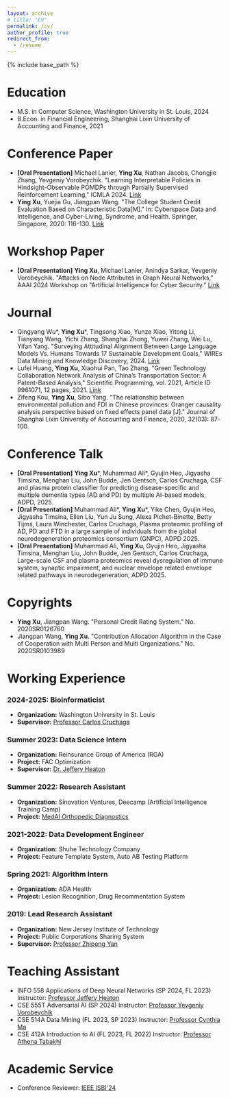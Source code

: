 ```yaml
---
layout: archive
# title: "CV"
permalink: /cv/
author_profile: true
redirect_from:
  - /resume
---
```


{% include base_path %}

# Education

- M.S. in Computer Science, Washington University in St. Louis, 2024
- B.Econ. in Financial Engineering, Shanghai Lixin University of Accounting and Finance, 2021

<!-- # Preprint -->

# Conference Paper

- **[Oral Presentation]** Michael Lanier, **Ying Xu**, Nathan Jacobs, Chongjie Zhang, Yevgeniy Vorobeychik. "Learning Interpretable Policies in Hindsight-Observable POMDPs through Partially Supervised Reinforcement Learning," ICMLA 2024. [Link](https://arxiv.org/abs/2402.09290)
- **Ying Xu**, Yuejia Gu, Jiangpan Wang. "The College Student Credit Evaluation Based on Characteristic Data[M]." In: Cyberspace Data and Intelligence, and Cyber-Living, Syndrome, and Health. Springer, Singapore, 2020: 116-130. [Link](https://link.springer.com/chapter/10.1007/978-981-33-4336-8_10)

# Workshop Paper

- **[Oral Presentation]** **Ying Xu**, Michael Lanier, Anindya Sarkar, Yevgeniy Vorobeychik. "Attacks on Node Attributes in Graph Neural Networks," AAAI 2024 Workshop on "Artificial Intelligence for Cyber Security." [Link](https://arxiv.org/abs/2402.12426)

# Journal

- Qingyang Wu\*, **Ying Xu**\*, Tingsong Xiao, Yunze Xiao, Yitong Li, Tianyang Wang, Yichi Zhang, Shanghai Zhong, Yuwei Zhang, Wei Lu, Yifan Yang. "Surveying Attitudinal Alignment Between Large Language Models Vs. Humans Towards 17 Sustainable Development Goals," WIREs Data Mining and Knowledge Discovery, 2024. [Link](https://arxiv.org/abs/2404.13885v1)
- Lufei Huang, **Ying Xu**, Xiaohui Pan, Tao Zhang. "Green Technology Collaboration Network Analysis of China’s Transportation Sector: A Patent-Based Analysis," Scientific Programming, vol. 2021, Article ID 9961071, 12 pages, 2021. [Link](https://www.hindawi.com/journals/sp/2021/9961071/)
- Zifeng Kou, **Ying Xu**, Sibo Yang. "The relationship between environmental pollution and FDI in Chinese provinces: Granger causality analysis perspective based on fixed effects panel data [J]." Journal of Shanghai Lixin University of Accounting and Finance, 2020, 32(03): 87-100.

# Conference Talk
- **[Oral Presentation]** **Ying Xu**\*, Muhammad Ali\*, Gyujin Heo, Jigyasha Timsina, Menghan Liu, John Budde, Jen Gentsch, Carlos Cruchaga, CSF and plasma protein classifier for predicting disease-specific and multiple dementia types (AD and PD) by multiple AI-based models, ADPD, 2025.
- **[Oral Presentation]** Muhammad Ali\*, **Ying Xu**\*, Yike Chen, Gyujin Heo, Jigyasha Timsina, Ellen Liu, Yun Ju Sung, Alexa Pichet-Binette, Betty Tijms, Laura Winchester, Carlos Cruchaga, Plasma proteomic profiling of AD, PD and FTD in a large sample of individuals from the global neurodegeneration proteomics consortium (GNPC), ADPD 2025.
- **[Oral Presentation]** Muhammad Ali, **Ying Xu**, Gyujin Heo, Jigyasha Timsina, Menghan Liu, John Budde, Jen Gentsch, Carlos Cruchaga, Large-scale CSF and plasma proteomics reveal dysregulation of immune system, synaptic impairment, and nuclear envelope related envelope related pathways in neurodegeneration, ADPD 2025.


# Copyrights

- **Ying Xu**, Jiangpan Wang. "Personal Credit Rating System." No. 2020SR0126760
- Jiangpan Wang, **Ying Xu**. "Contribution Allocation Algorithm in the Case of Cooperation with Multi Person and Multi Organizations." No. 2020SR0103989

# Working Experience

### 2024-2025: Bioinformaticist
- **Organization:** Washington University in St. Louis
- **Supervisor:** [Professor Carlos Cruchaga](https://psychiatry.wustl.edu/people/carlos-cruchaga-phd/)

### Summer 2023: Data Science Intern
- **Organization:** Reinsurance Group of America (RGA)
- **Project:** FAC Optimization
- **Supervisor:** [Dr. Jeffery Heaton](https://www.heatonresearch.com/)

### Summer 2022: Research Assistant
- **Organization:** Sinovation Ventures, Deecamp (Artificial Intelligence Training Camp)
- **Project:** [MedAI Orthopedic Diagnostics](https://github.com/YingXu001/MedAI_Orthopedic_Diagnostics)

### 2021-2022: Data Development Engineer
- **Organization:** Shuhe Technology Company
- **Project:** Feature Template System, Auto AB Testing Platform

### Spring 2021: Algorithm Intern
- **Organization:** ADA Health
- **Project:** Lesion Recognition, Drug Recommentation System

### 2019: Lead Research Assistant
- **Organization:** New Jersey Institute of Technology
- **Project:** Public Corporations Sharing System
- **Supervisor:** [Professor Zhipeng Yan](https://www.saif.sjtu.edu.cn/faculty-research/faculty/yan-zhipeng)

# Teaching Assistant

- INFO 558 Applications of Deep Neural Networks (SP 2024, FL 2023) Instructor: [Professor Jeffery Heaton](https://www.heatonresearch.com/)
- CSE 555T Adversarial AI (SP 2024) Instructor: [Professor Yevgeniy Vorobeychik](https://vorobeychik.com/)
- CSE 514A Data Mining (FL 2023, SP 2023) Instructor: [Professor Cynthia Ma](https://engineering.wustl.edu/faculty/Cynthia-Ma.html)
- CSE 412A Introduction to AI (FL 2023, FL 2022) Instructor: [Professor Athena Tabakhi](https://engineering.wustl.edu/faculty/Athena-Tabakhi.html)

# Academic Service

- Conference Reviewer: [IEEE ISBI'24](https://biomedicalimaging.org/2024/)